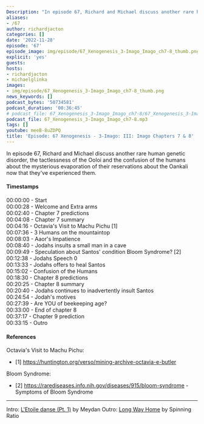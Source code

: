 ```yaml
---
Description: "In episode 67, Richard and Michael discuss another rare human genetic disorder, the tactlessness of the Ooloi and the confusion of the humans about the mysterious evaporation of their reservations about the Oankali now that they've experienced them."
aliases:
- /67
author: richardjacton
categories: []
date: '2022-11-28'
episode: '67'
episode_image: img/episode/67_Xenogenesis_3-Imago_Imago_ch7-8_thumb.png
explicit: 'yes'
guests:
hosts:
- richardjacton
- michaelglinka
images:
- img/episode/67_Xenogenesis_3-Imago_Imago_ch7-8_thumb.png
news_keywords: []
podcast_bytes: '50734581'
podcast_duration: '00:36:45'
# podcast_file: 67_Xenogenesis_3-Imago_Imago_ch7-8/67_Xenogenesis_3-Imago_Imago_ch7-8.mp3
podcast_file: 67_Xenogenesis_3-Imago_Imago_ch7-8.mp3
tags: []
youtube: meeB-8uZDPQ
title: 'Episode: 67 Xenogenesis - 3-Imago: III: Imago Chapters 7 & 8'
---
```


In episode 67, Richard and Michael discuss another rare human genetic disorder, the tactlessness of the Ooloi and the confusion of the humans about the mysterious evaporation of their reservations about the Oankali now that they've experienced them.

#### Timestamps

00:00:00 - Start\
00:00:28 - Welcome and Extra arms\
00:02:40 - Chapter 7 predictions\
00:04:08 - Chapter 7 summary\
00:04:16 - Octavia's Visit to Machu Pichu [1]\
00:07:36 - 3 Humans on the mountaintop\
00:08:03 - Aaor's Impatience\
00:08:40 - Jodahs insults a small man in a cave\
00:09:49 - Speculation about Santos' condition Bloom Syndrome? [2]\
00:12:38 - Jodahs Speech 0\
00:13:33 - Jodahs offers to heal Santos\
00:15:02 - Confusion of the Humans\
00:18:30 - Chapter 8 predictions\
00:20:25 - Chapter 8 summary\
00:20:40 - Jodahs continues to inadvertently insult Santos\
00:24:54 - Jodah's motives\
00:27:39 - Are YOU of beekeeping age?\
00:33:00 - End of chapter 8\
00:37:17 - Chapter 9 prediction\
00:33:15 - Outro

#### References

Octavia's Visit to Machu Pichu:
- [1] https://huntington.org/verso/mining-archive-octavia-e-butler

Bloom Syndrome:
- [2] https://rarediseases.info.nih.gov/diseases/915/bloom-syndrome - Symptoms of Bloom Syndrome

---
Intro: [L'Etoile danse (Pt. 1)](https://freemusicarchive.org/music/Meydan/Havor/6-_LEtoile_danse_Pt_1_1738) by Meydan
Outro: [Long Way Home](https://freemusicarchive.org/music/Spinning_Ratio/Long_Way_Home/Long_Way_Home) by Spinning Ratio

